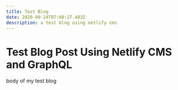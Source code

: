```yaml
---
title: Test Blog
date: 2020-09-24T07:00:27.483Z
description: a test blog using netlify cms
---
```

# Test Blog Post Using Netlify CMS and GraphQL

body of my test blog